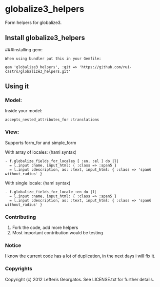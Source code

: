 globalize3_helpers
==================

Form helpers for globalize3.

## Install globalize3_helpers

###Installing gem:

	When using bundler put this in your Gemfile:
   `gem 'globalize3_helpers', :git => 'https://github.com/rui-castro/globalize3_helpers.git'` 

## Using it

### Model:
  Inside your model:

  `accepts_nested_attributes_for :translations`

### View:
  Supports form_for and simple_form
  
  With array of locales:
  (haml syntax)

    - f.globalize_fields_for_locales [ :en, :el ] do |l|
      = l.input :name, input_html: { :class => :span5 }
      = l.input :description, as: :text, input_html: { :class => 'span6 without_radius' }

  With single locale:
  (haml syntax)

    - f.globalize_fields_for_locale :en do |l|
      = l.input :name, input_html: { :class => :span5 }
      = l.input :description, as: :text, input_html: { :class => 'span6 without_radius' }

### Contributing 
  1. Fork the code, add more helpers
  2. Most important contribution would be testing 

### Notice
  I know the current code has a lot of duplication, in the next days i will fix it.

### Copyrights
Copyright (c) 2012 Lefteris Georgatos. See LICENSE.txt for
further details.

